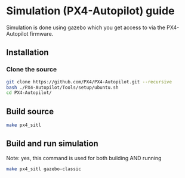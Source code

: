 # Simulation (PX4-Autopilot) guide

Simulation is done using gazebo which you get access to via the PX4-Autopilot firmware.

## Installation

### Clone the source


```bash
git clone https://github.com/PX4/PX4-Autopilot.git --recursive
bash ./PX4-Autopilot/Tools/setup/ubuntu.sh
cd PX4-Autopilot/
```

## Build source

```bash
make px4_sitl
```

## Build and run simulation

Note: yes, this command is used for both building AND running

```bash
make px4_sitl gazebo-classic
```
